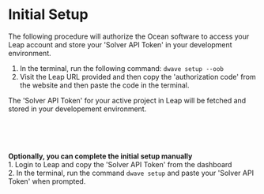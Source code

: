 <h1>Initial Setup</h1>
<div>The following procedure will authorize the Ocean software to access your Leap account and store your 'Solver API Token' in your development environment.</div>
<ol>
<li>In the terminal, run the following command: <code>dwave setup --oob</code></li>
<li>Visit the Leap URL provided and then copy the 'authorization code' from the website and then paste the code in the terminal.</li>
</ol>
<div>The 'Solver API Token' for your active project in Leap will be fetched and stored in your developement environment.</div>


<br><br><br>

<div><strong>Optionally, you can complete the initial setup manually</strong></div>
<div>1. Login to Leap and copy the 'Solver API Token' from the dashboard</div>
<div>2. In the terminal, run the command <code>dwave setup</code> and paste your 'Solver API Token' when prompted.</div>
  
